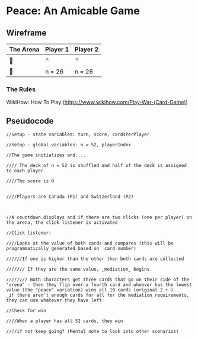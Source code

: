 # Peace: An Amicable Game



## Wireframe


The Arena | Player 1 | Player 2 | 
| ----------- | ----------- | ----------- |
| :house_with_garden: | :black_joker: | :black_joker: |
| :black_square_button: | n = 26 | n = 26|

### The Rules
WikiHow: How To Play (https://www.wikihow.com/Play-War-(Card-Game))

## Pseudocode

```
//Setup - state variables: turn, score, cardsPerPlayer

//Setup - global variables: n = 52, playerIndex

//The game initializes and....

//// The deck of n = 52 is shuffled and half of the deck is assigned to each player

////The score is 0


////Players are Canada (P1) and Switzerland (P2)



//A countdown displays and if there are two clicks (one per player) on the arena, the click listener is activated

//Click listener:

////Looks at the value of both cards and compares (this will be programmatically generated based on  card number)

//////If one is higher than the other then both cards are collected

/////// If they are the same value, _mediation_ begins

//////// Both characters get three cards that go on their side of the "arena" - then they flip over a fourth card and whoever has the lowest value (the "peace" variation) wins all 10 cards (original 2 + )
_if there aren't enough cards for all for the mediation requirements, they can use whatever they have left

//Check for win

////When a player has all 52 cards, they win

////if not keep going? (Mental note to look into other scenarios)

```